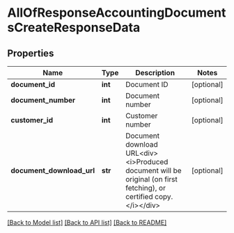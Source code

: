 # AllOfResponseAccountingDocumentsCreateResponseData

## Properties
Name | Type | Description | Notes
------------ | ------------- | ------------- | -------------
**document_id** | **int** | Document ID | [optional] 
**document_number** | **int** | Document number | [optional] 
**customer_id** | **int** | Customer number | [optional] 
**document_download_url** | **str** | Document download URL&lt;div&gt;&lt;i&gt;Produced document will be original (on first fetching), or certified copy.&lt;/i&gt;&lt;/div&gt; | [optional] 

[[Back to Model list]](../README.md#documentation-for-models) [[Back to API list]](../README.md#documentation-for-api-endpoints) [[Back to README]](../README.md)

